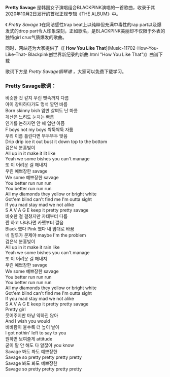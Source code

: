 

**Pretty Savage** 是韩国女子演唱组合BLACKPINK演唱的一首歌曲，收录于其2020年10月2日发行的首张正规专辑《THE
ALBUM》中。

《 _Pretty Savage_ 》在简洁感性trap beat上以纯粹但充满中毒性的rap part以及爆发式的drop
part令人印象深刻，正如歌名，是BLACKPINK美丽却不仅限于外表的独特girl crus气质爆发的歌曲。

同时，网站还为大家提供了《[ **How You Like That**](Music-11702-How-You-Like-That-
Blackpink创世界新纪录的新曲.html "How You Like That")》曲谱下载

歌词下方是 _Pretty Savage钢琴谱_ ，大家可以免费下载学习。

### Pretty Savage歌词：

비슷한 것 같지 우린 뼛속까지 다름  
아이 창피하다가도 멍석 깔면 바름  
Born skinny bish 암만 살쪄도 난 마름  
계산은 느려도 눈치는 빠름  
인기를 논하자면 안 해 입만 아픔  
F boys not my boys 싹둑싹둑 자름  
우리 이름 틀린다면 뚜두뚜두 맞음  
Drip drip ice it out bust it down top to the bottom  
검은색 분홍빛이  
All up in it make it lit like  
Yeah we some bishes you can't manage  
또 이 어려운 걸 해내지  
우린 예쁘장한 savage  
We some 예쁘장한 savage  
You better run run run  
You better run run run  
All my diamonds they yellow or bright white  
Got'em blind can't find me I'm outta sight  
If you mad stay mad we not alike  
S A V A G E keep it pretty pretty savage  
비슷한 걸 걸쳤지만 자태부터 다름  
짠 하고 나타나면 카펫부터 깔음  
Black 했다 Pink 했다 내 맘대로 바꿈  
네 질투가 문제야 maybe I'm the problem  
검은색 분홍빛이  
All up in it make it rain like  
Yeah we some bishes you can't manage  
또 이 어려운 걸 해내지  
우린 예쁘장한 savage  
We some 예쁘장한 savage  
You better run run run  
You better run run run  
All my diamonds they yellow or bright white  
Got'em blind can't find me I'm outta sight  
If you mad stay mad we not alike  
S A V A G E keep it pretty pretty savage  
Pretty girl  
웃어주지만 마냥 약하진 않아  
And I wish you would  
비바람이 불수록 더 높이 날아  
I got nothin' left to say to you  
원하면 보여줄게 attitude  
굳이 말 안 해도 다 알잖아 you know  
Savage 봐도 봐도 예쁘장한  
Savage so pretty pretty pretty pretty  
Savage 봐도 봐도 예쁘장한  
Savage so pretty pretty pretty pretty

